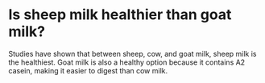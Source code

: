 # Is sheep milk healthier than goat milk?

Studies have shown that between sheep, cow, and goat milk, sheep milk is the healthiest. Goat milk is also a healthy option because it contains A2 casein, making it easier to digest than cow milk.